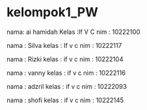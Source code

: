# kelompok1_PW
nama: ai hamidah
Kelas :If V C
nim : 10222100

nama : Silva
kelas : If v c
nim : 10222117

nama : Rizki
kelas : if v c
nim : 10222104

nama : vanny
kelas : if v c
nim : 10222116

nama : adzril
kelas : if v c
nim : 10222093

nama : shofi
kelas : if v c
nim : 10222145
